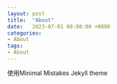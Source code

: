 ```yaml
---
layout: post
title:  "About"
date:   2023-07-01 08:00:00 +0800
categories:
- About
tags:
- About
---
```

使用Minimal Mistakes Jekyll theme